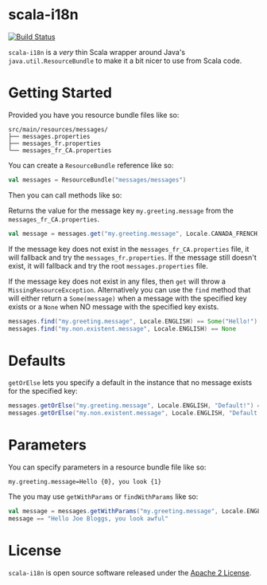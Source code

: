 # scala-i18n

[![Build Status](https://secure.travis-ci.org/Net-A-Porter/scala-i18n.png?branch=master)](https://travis-ci.org/Net-A-Porter/scala-i18n)
<!--
[![Coverage Status](https://coveralls.io/repos/Net-A-Porter/scala-i18n/badge.png?branch=master)](https://coveralls.io/r/Net-A-Porter/scala-i18n)
-->

`scala-i18n` is a *very* thin Scala wrapper around Java's `java.util.ResourceBundle` to make it a bit nicer to use from Scala code.

# Getting Started

Provided you have you resource bundle files like so:

```
src/main/resources/messages/
├── messages.properties
├── messages_fr.properties
└── messages_fr_CA.properties
```

You can create a `ResourceBundle` reference like so:

```scala
val messages = ResourceBundle("messages/messages")
```

Then you can call methods like so:


Returns the value for the message key `my.greeting.message` from the `messages_fr_CA.properties`.

```scala
val message = messages.get("my.greeting.message", Locale.CANADA_FRENCH)
```

If the message key does not exist in the `messages_fr_CA.properties` file, it will fallback and try the
`messages_fr.properties`. If the message still doesn't exist, it will fallback and try the root `messages.properties`
file.

If the message key does not exist in any files, then `get` will throw a `MissingResourceException`. Alternatively you
can use the `find` method that will either return a `Some(message)` when a message with the specified key exists
or a `None` when NO message with the specified key exists.

```scala
messages.find("my.greeting.message", Locale.ENGLISH) == Some("Hello!")
messages.find("my.non.existent.message", Locale.ENGLISH) == None
```

# Defaults

`getOrElse` lets you specify a default in the instance that no message exists for the specified key:

```scala
messages.getOrElse("my.greeting.message", Locale.ENGLISH, "Default!") == "Hello!"
messages.getOrElse("my.non.existent.message", Locale.ENGLISH, "Default!") == "Default!"
```

# Parameters

You can specify parameters in a resource bundle file like so:

```
my.greeting.message=Hello {0}, you look {1}
```

The you may use `getWithParams` or `findWithParams` like so:

```scala
val message = messages.getWithParams("my.greeting.message", Locale.ENGLISH, "Joe Bloggs", "awful")
message == "Hello Joe Bloggs, you look awful"
```

# License

`scala-i18n` is open source software released under the [Apache 2 License](http://www.apache.org/licenses/LICENSE-2.0).